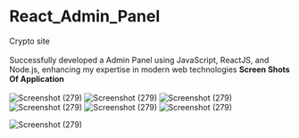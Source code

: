 # React_Admin_Panel

Crypto site
<br><br>
Successfully developed a Admin Panel using JavaScript, ReactJS, and Node.js, enhancing my expertise in modern web technologies
**Screen Shots Of Application** <br><br>
![Screenshot (279)](https://github.com/Pavanjangle/React--Admin_Panel/blob/main/Scrennshot%20Panel%201.png?raw=true)
![Screenshot (279)](https://github.com/Pavanjangle/React--Admin_Panel/blob/main/Scrennshot%20Panel%202.png?raw=true)
![Screenshot (279)](https://github.com/Pavanjangle/React--Admin_Panel/blob/main/Scrennshot%20Panel%203.png?raw=true)
![Screenshot (279)](https://github.com/Pavanjangle/React--Admin_Panel/blob/main/Scrennshot%20Panel%204.png?raw=true)
![Screenshot (279)](https://github.com/Pavanjangle/React--Admin_Panel/blob/main/Scrennshot%20Panel%205.png?raw=true)
![Screenshot (279)](https://github.com/Pavanjangle/React--Admin_Panel/blob/main/Scrennshot%20Panel%206.png?raw=true)

![Screenshot (279)](https://github.com/Pavanjangle/React--Admin_Panel/blob/main/Scrennshot%20Panel%208.png?raw=true)
<br><br>






